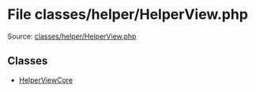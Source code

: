 File classes/helper/HelperView.php
=========

Source: [classes/helper/HelperView.php](https://github.com/PrestaShop/PrestaShop/blob/1.5.0.9/classes/helper/HelperView.php)


Classes
-------

* [HelperViewCore](class.HelperViewCore.md)

